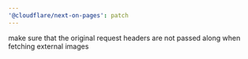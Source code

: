 ```yaml
---
'@cloudflare/next-on-pages': patch
---
```


make sure that the original request headers are not passed along when fetching external images
